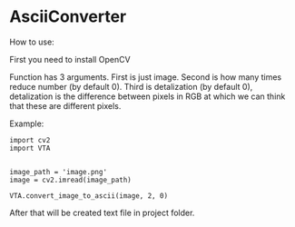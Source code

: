 # AsciiConverter

How to use:

First you need to install OpenCV

Function has 3 arguments. First is just image. Second is how many times reduce number (by default 0).
Third is detalization (by default 0), detalization is the difference between pixels in RGB at which we can think that these are different pixels.

Example:

```
import cv2
import VTA


image_path = 'image.png'
image = cv2.imread(image_path)

VTA.convert_image_to_ascii(image, 2, 0)
```

After that will be created text file in project folder.
